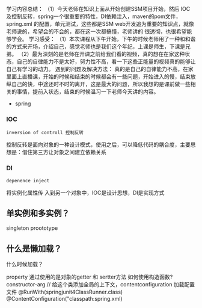 学习内容总结：
（1）今天老师在知识上面从开始创建SSM项目开始，然后 IOC 及控制反转，spring一个很重要的特性，DI依赖注入，maven的pom文件，spring.xml 的配置，单元测试，这些都是SSM web开发追为重要的知识点，就像老师说的，希望会的不会的，都在这一次都搞懂，老师讲的 很透彻，也很希望能够学会。
学习感受：
（1）本次课程从下午开始，下午的时候老师用了一种和和谐的方式来开场，介绍自己，感觉老师也是我们这个年纪，上课是师生，下课是兄弟。
（2）最为深刻的是老师在开课之前给我们看的视频，真的想在在家这种状态，自己的自律能力不是太好，努力性不高，看一下这些正能量的视频真的能够让自己有学习的动力。
遇到的问题及解决方法：
真的是自己的自律能力不高，在家里面上直播课，开始的时候和结束的时候都会有一些问题，开始进入的慢，结束放纵自己的快，中途还时不时的离开，这是最大的问题，所以我想的是课前做一些相关的事情，提前入状态，结束的时候温习一下老师今天讲的内容。

- spring 
### IOC 
    inversion of controll 控制反转
控制反转是面向对象的一种设计模式，使用之后，可以降低代码的耦合度，主要思想是：借住第三方让对象之间建立依赖关系
### DI
    depenence inject
将实例化属性传
入到另一个对象中，IOC是设计思想，DI是实现方式
## 单实例和多实例？
singleton proototype
## 什么是懒加载？
什么时候加载？

property 通过<bean>使用的是对象的getter 和 sertter方法
如何使用构造函数?
constructor-arg 
// 给这个类添加全局的上下文，contentconfiguration 加载配置文件
@RunWith(springjunit4ClassRunner.class)
@ContentConfiguration("classpath:spring.xml)